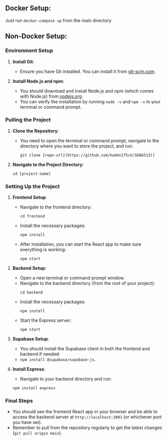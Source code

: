 ## Docker Setup:

Just run `docker-compose up` from the main directory

## Non-Docker Setup:

### Environment Setup

1. **Install Git**:

   - Ensure you have Git installed. You can install it from [git-scm.com](https://git-scm.com/).

2. **Install Node.js and npm**:
   - You should download and install Node.js and npm (which comes with Node.js) from [nodejs.org](https://nodejs.org/).
   - You can verify the installation by running `node -v` and `npm -v` in your terminal or command prompt.

### Pulling the Project

1. **Clone the Repository**:

   - You need to open the terminal or command prompt, navigate to the directory where you want to store the project, and run:
     ```
     git clone [repo-url](https://github.com/kaden175ck/SENG513)]
     ```

2. **Navigate to the Project Directory**:
   ```
   cd [project-name]
   ```

### Setting Up the Project

1. **Frontend Setup**:

   - Navigate to the frontend directory:
     ```
     cd frontend
     ```
   - Install the necessary packages:
     ```
     npm install
     ```
   - After installation, you can start the React app to make sure everything is working:
     ```
     npm start
     ```

2. **Backend Setup**:

   - Open a new terminal or command prompt window.
   - Navigate to the backend directory (from the root of your project):
     ```
     cd backend
     ```
   - Install the necessary packages:
     ```
     npm install
     ```
   - Start the Express server:
     ```
     npm start
     ```

3. **Supabase Setup**:

   - You should install the Supabase client in both the frontend and backend if needed:
   - `npm install @supabase/supabase-js`.

4. **Install Express**:

   - Navigate to your backend directory and run:

   ```
   npm install express
   ```

### Final Steps

- You should see the frontend React app in your browser and be able to access the backend server at `http://localhost:3001` (or whichever port you have set).
- Remember to pull from the repository regularly to get the latest changes (`git pull origin main`).
